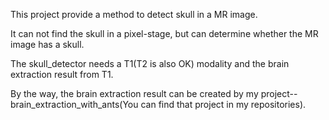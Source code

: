 This project provide a method to detect skull in a MR image.

It can not find the skull in a pixel-stage, but can determine whether the MR image has a skull.

The skull_detector needs a T1(T2 is also OK) modality and the brain extraction result from  T1.

By the way, the brain extraction result can be created by my project--brain_extraction_with_ants(You can find that project in my repositories).
